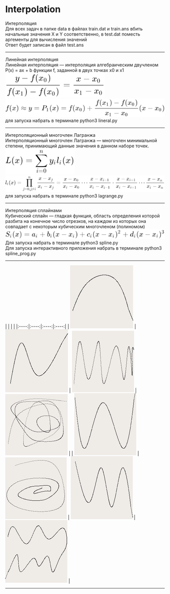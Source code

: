 # Interpolation

Интерполяция  
Для всех задач в папке data в файлах train.dat и train.ans
вбить начальные значения X и Y соответственно, в test.dat поместь аргементы для вычисления значений  
Ответ будет записан в файл test.ans
***
Линейная интерполяция  
Линейная интерполяция — интерполяция алгебраическим двучленом P(x) = ax + b функции f, заданной в двух точках x0 и x1  
![lin1](image/lin1.png) ![lin2](image/lin2.png)  
для запуска набрать в терминале python3 lineral.py
***
Интерполяционный многочлен Лагранжа  
Интерполяционный многочлен Лагранжа — многочлен минимальной степени, принимающий данные значения в данном наборе точек.  
![lag1](image/lag1.png) ![lag2](image/lag2.png)  
для запуска набрать в терминале python3 lagrange.py
***
Интерполяция сплайнами  
Кубический сплайн — гладкая функция, область определения которой разбита на конечное число отрезков, на каждом из которых она совпадает с некоторым кубическим многочленом (полиномом)  
![spl](image/spl.png)  
Для запуска набрать в терминале python3 spline.py  
Для запуска интерактивного приложения набрать в терминале python3 spline_prog.py
***
| | | |
|:----:|:----:|:----:|:----:|
| ![1](image/1.png) | ![2](image/2.png) | ![3](image/3.png) | ![4](image/4.png) |
| ![5](image/5.png) | ![6](image/6.png) | ![7](image/7.png) | ![8](image/8.png) |
***

